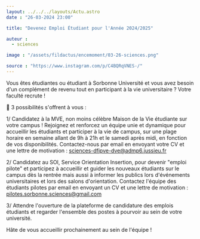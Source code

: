 ```yaml
---
layout: ../../../layouts/Actu.astro
date : "26-03-2024 23:00"

title: "Devenez Emploi Étudiant pour l'Année 2024/2025"

auteur :
  - sciences

image : "/assets/fildactus/encemoment/03-26-sciences.png"

source : "https://www.instagram.com/p/C4BQRqVNES-/"
---
```


Vous êtes étudiantes ou étudiant à Sorbonne Université et vous avez besoin d'un complément de revenu tout en participant à la vie universitaire ? Votre faculté recrute !

📩 3 possibilités s'offrent à vous :

1/ Candidatez à la MVE, non moins célèbre Maison de la Vie étudiante sur votre campus ! Rejoignez et renforcez un équipe unie et dynamique pour accueillir les étudiants et participer à la vie de campus, sur une plage horaire en semaine allant de 9h à 21h et le samedi après midi, en fonction de vos disponibilités. Contactez-nous par email en envoyant votre CV et une lettre de motivation : sciences-dfipve-dve@admp6.jussieu.fr

2/ Candidatez au SOI, Service Orientation Insertion, pour devenir "emploi pilote" et participez à accueillir et guider les nouveaux étudiants sur le campus dès la rentrée mais aussi à informer les publics lors d'événements universitaires et lors des salons d'orientation.
Contactez l'équipe des étudiants pilotes par email en envoyant un CV et une lettre de motivation : pilotes.sorbonne.sciences@gmail.com

3/ Attendre l'ouverture de la plateforme de candidature des emplois étudiants et regarder l'ensemble des postes à pourvoir au sein de votre université.

Hâte de vous accueillir prochainement au sein de l'équipe !